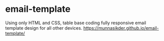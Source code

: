 # email-template
Using only HTML and CSS, table base coding fully responsive email template design for all other devices.
https://munnasikder.github.io/email-template/
